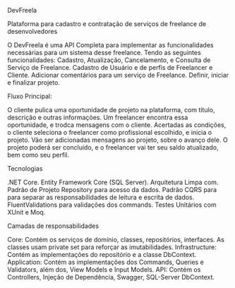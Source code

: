 DevFreela

Plataforma para cadastro e contratação de serviços de freelance de desenvolvedores

O DevFreela é uma API Completa para implementar as funcionalidades necessárias para um sistema desse freelance. 
Tendo as seguintes funcionalidades: Cadastro, Atualização, Cancelamento, e Consulta de Serviço de Freelance. 
Cadastro de Usuário e de perfis de Freelancer e Cliente. Adicionar comentários para um serviço de Freelance. Definir, iniciar e finalizar projeto.

Fluxo Principal:

O cliente pulica uma oportunidade de projeto na plataforma, com título, descrição e outras informações.
Um freelancer encontra essa oportunidade, e trodca mensagens com o cliente.
Acertadas as condições, o cliente seleciona o freelancer como profissional escolhido, e inicia o projeto.
Vão ser adicionadas mensagens ao projeto, sobre o avanço dele.
O projeto poderá ser concluído, e o freelancer vai ter seu saldo atualizado, bem como seu perfil.

Tecnologias

.NET Core.
Entity Framework Core (SQL Server).
Arquitetura Limpa com.
Padrão de Projeto Repository para acesso da dados.
Padrão CQRS para para separar as responsabilidades de leitura e escrita de dados.
FluentValidations para validações dos commands.
Testes Unitários com XUnit e Moq.

Camadas de responsabilidades

Core: Contém os serviços de domínio, classes, repositórios, interfaces. As classes usam private set para reforçar as imutabilidades.
Infrastructure: Contém as implementações do repositório e a classe DbContext.
Application: Contém as implementações dos Commands, Queries e Validators, além dos, View Models e Input Models.
API: Contém os Controllers, Injeção de Dependência, Swagger, SQL-Server DbContext.
